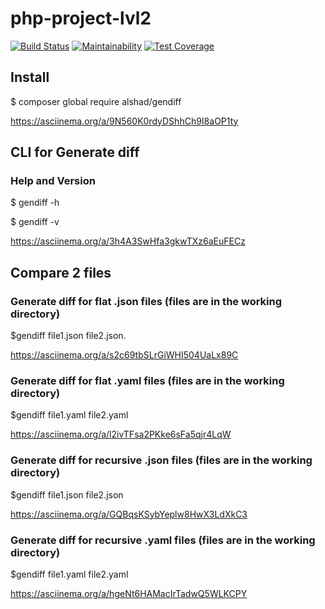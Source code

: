 # php-project-lvl2

[![Build Status](https://travis-ci.org/AlexeyShobanov/php-project-lvl2.svg?branch=master)](https://travis-ci.org/AlexeyShobanov/php-project-lvl2)
[![Maintainability](https://api.codeclimate.com/v1/badges/d21445c3c14983d3e7be/maintainability)](https://codeclimate.com/github/AlexeyShobanov/php-project-lvl2/maintainability)
[![Test Coverage](https://api.codeclimate.com/v1/badges/d21445c3c14983d3e7be/test_coverage)](https://codeclimate.com/github/AlexeyShobanov/php-project-lvl2/test_coverage)

## Install

$ composer global require alshad/gendiff

https://asciinema.org/a/9N560K0rdyDShhCh9I8aOP1ty

## CLI for Generate diff

### Help and Version

$ gendiff -h

$ gendiff -v

https://asciinema.org/a/3h4A3SwHfa3gkwTXz6aEuFECz

## Compare 2 files

### Generate diff for flat .json files (files are in the working directory)

$gendiff file1.json file2.json.

https://asciinema.org/a/s2c69tbSLrGiWHI504UaLx89C

### Generate diff for flat .yaml files (files are in the working directory)

$gendiff file1.yaml file2.yaml

https://asciinema.org/a/l2ivTFsa2PKke6sFa5qjr4LqW


### Generate diff for recursive .json files (files are in the working directory)

$gendiff file1.json file2.json

https://asciinema.org/a/GQBqsKSybYeplw8HwX3LdXkC3

### Generate diff for recursive .yaml files (files are in the working directory)

$gendiff file1.yaml file2.yaml

https://asciinema.org/a/hgeNt6HAMacIrTadwQ5WLKCPY